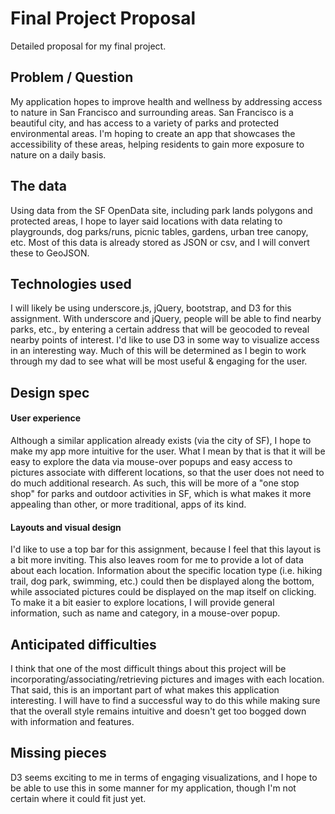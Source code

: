 # Final Project Proposal

Detailed proposal for my final project.

## Problem / Question

My application hopes to improve health and wellness by addressing access to
nature in San Francisco and surrounding areas. San Francisco is a beautiful
city, and has access to a variety of parks and protected environmental areas.
I'm hoping to create an app that showcases the accessibility of these areas,
helping residents to gain more exposure to nature on a daily basis.

## The data

Using data from the SF OpenData site, including park lands polygons and
protected areas, I hope to layer said locations with data relating to
playgrounds, dog parks/runs, picnic tables, gardens, urban tree canopy, etc.
Most of this data is already stored as JSON or csv, and I will convert these to
GeoJSON.

## Technologies used

I will likely be using underscore.js, jQuery, bootstrap, and D3 for this
assignment. With underscore and jQuery, people will be able to find nearby
parks, etc., by entering a certain address that will be geocoded to reveal
nearby points of interest. I'd like to use D3 in some way to visualize access
in an interesting way. Much of this will be determined as I begin to work
through my dad to see what will be most useful & engaging for the user.

## Design spec

#### User experience

Although a similar application already exists (via the city of SF), I hope to
make my app more intuitive for the user. What I mean by that is that it will be
easy to explore the data via mouse-over popups and easy access to pictures
associate with different locations, so that the user does not need to do much
additional research. As such, this will be more of a "one stop shop" for parks
and outdoor activities in SF, which is what makes it more appealing than other,
or more traditional, apps of its kind.

#### Layouts and visual design

I'd like to use a top bar for this assignment, because I feel that this layout
is a bit more inviting. This also leaves room for me to provide a lot of
data about each location. Information about the specific location type
(i.e. hiking trail, dog park, swimming, etc.) could then be displayed along the
bottom, while associated pictures could be displayed on the map itself on
clicking. To make it a bit easier to explore locations, I will provide general
information, such as name and category, in a mouse-over popup.

## Anticipated difficulties

I think that one of the most difficult things about this project will be
incorporating/associating/retrieving pictures and images with each location.
That said, this is an important part of what makes this application interesting.
I will have to find a successful way to do this while making sure that the
overall style remains intuitive and doesn't get too bogged down with information
and features.

## Missing pieces

D3 seems exciting to me in terms of engaging visualizations, and I hope to be
able to use this in some manner for my application, though I'm not certain
where it could fit just yet.
